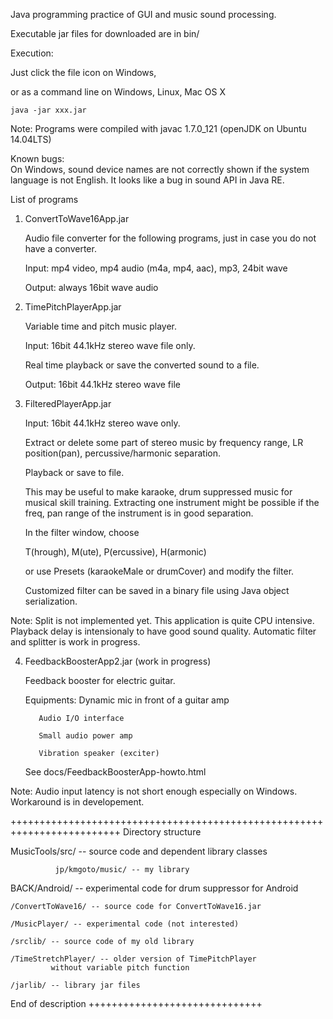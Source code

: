 Java programming practice of GUI and music sound processing.

Executable jar files for downloaded are in bin/

Execution:

  Just click the file icon on Windows,

  or as a command line on Windows, Linux, Mac OS X

    java -jar xxx.jar 

Note: Programs were compiled with javac 1.7.0_121 (openJDK on Ubuntu 14.04LTS)  

Known bugs:   
      On Windows, sound device names are not correctly shown
      if the system language is not English. It looks like
      a bug in sound API in Java RE.

List of programs

1) ConvertToWave16App.jar

   Audio file converter for the following programs,
   just in case you do not have a converter.
 
   Input: mp4 video, mp4 audio (m4a, mp4, aac), mp3, 24bit wave

   Output: always 16bit wave audio

2) TimePitchPlayerApp.jar

   Variable time and pitch music player.

   Input: 16bit 44.1kHz stereo wave file only. 

   Real time playback or save the converted sound to a file.

   Output: 16bit 44.1kHz stereo wave file

3) FilteredPlayerApp.jar

   Input: 16bit 44.1kHz stereo wave only. 

   Extract or delete some part of stereo music 
   by frequency range, LR position(pan), percussive/harmonic separation.

   Playback or save to file.

   This may be useful to make karaoke, drum suppressed music for
   musical skill training. Extracting one instrument might be possible
   if the freq, pan range of the instrument is in good separation.
   
   In the filter window, choose  

   T(hrough), M(ute), P(ercussive), H(armonic) 

   or use Presets (karaokeMale or drumCover) and modify the filter.

   Customized filter can be saved in a binary file using Java object
   serialization.

 Note: Split is not implemented yet.
   This application is quite CPU intensive.
   Playback delay is intensionaly to have good sound quality.
   Automatic filter and splitter is work in progress.

4) FeedbackBoosterApp2.jar (work in progress)

   Feedback booster for electric guitar.

   Equipments: Dynamic mic in front of a guitar amp

          Audio I/O interface

          Small audio power amp

          Vibration speaker (exciter)

   See docs/FeedbackBoosterApp-howto.html

  Note: Audio input latency is not short enough especially on Windows.
        Workaround is in developement.

+++++++++++++++++++++++++++++++++++++++++++++++++++++++++++++++++++++++++
Directory structure

MusicTools/src/ -- source code and dependent library classes

              jp/kmgoto/music/ -- my library

BACK/Android/ -- experimental code for drum suppressor for Android

    /ConvertToWave16/ -- source code for ConvertToWave16.jar 

    /MusicPlayer/ -- experimental code (not interested)

    /srclib/ -- source code of my old library

    /TimeStretchPlayer/ -- older version of TimePitchPlayer 
             without variable pitch function

    /jarlib/ -- library jar files 

End of description
++++++++++++++++++++++++++++++
